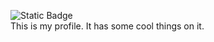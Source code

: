 ![Static Badge](https://img.shields.io/badge/Spencer%20Langdon-Nora%20Frances%20Henderson-azure)<br>
This is my profile. It has some cool things on it.<br>

